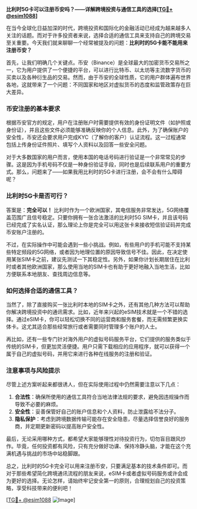 **比利时5G卡可以注册币安吗？——详解跨境投资与通信工具的选择[[TG💪+ @esim1088](https://t.me/s/esim1088)]**

在当今全球化日益加深的时代，跨境投资和国际化的金融活动已经成为越来越多人关注的话题。而对于许多投资者来说，选择合适的通信工具来支持自己的跨境交易至关重要。今天我们就来聊聊一个经常被提及的问题：**比利时的5G卡能不能用来注册币安？**

首先，让我们明确几个关键点。币安（Binance）是全球最大的加密货币交易所之一，它为用户提供了一个便捷的平台，可以进行比特币、以太坊等主流数字货币的买卖以及各种衍生品的交易。然而，由于币安的全球性质，它的用户群体遍布世界各地，这就带来了一个问题：不同国家和地区对虚拟货币的态度和监管政策存在巨大差异。

### 币安注册的基本要求

根据币安官方的规定，用户在注册账户时需要提供有效的身份证明文件（如护照或身份证），并且这些文件必须能够准确反映你的个人信息。此外，为了确保账户的安全性，币安还会要求用户完成KYC（了解你的客户）认证流程。这一过程通常包括上传身份证件照片、填写个人资料以及回答一些安全问题。

对于大多数国家的用户而言，使用本国的电话号码进行验证是一个非常常见的步骤。这是因为手机号码不仅是一种身份验证手段，同时也是后续联系用户的重要方式。那么，问题来了——如果我用比利时的5G卡进行注册，会不会有什么障碍呢？

### 比利时5G卡是否可行？

答案是：**完全可以！** 比利时作为一个欧洲国家，其电信服务非常发达，5G网络覆盖范围广且信号稳定。只要你拥有一张合法激活的比利时5G SIM卡，并且该号码已经完成了实名认证，那么理论上你是完全可以用这张卡来接收短信验证码并完成币安账户注册的。

不过，在实际操作中可能会遇到一些小挑战。例如，有些用户的手机可能不支持某些特定频段的5G网络，或者因为地理位置的原因导致信号不佳。因此，在决定使用某张SIM卡之前，建议先测试一下其稳定性。另外，如果你计划长期居住在比利时或者其他欧洲国家，那么使用当地的SIM卡也有助于更好地融入当地生活，比如方便联系本地朋友、查找周边信息等。

### 如何选择合适的通信工具？

当然了，除了直接购买一张比利时本地的SIM卡之外，还有其他几种方法可以帮助你解决跨境投资中的通讯需求。比如，近年来兴起的eSIM技术就是一个不错的选择。通过eSIM卡，你可以轻松切换不同的运营商和服务套餐，而无需频繁更换实体卡。这尤其适合那些经常旅行或者需要同时管理多个账户的人士。

再比如，还有一些专门针对海外用户的虚拟号码服务平台，它们提供的服务类似于传统的SIM卡，但更加灵活便捷。用户只需下载相应的应用程序，就可以获得一个属于自己的虚拟号码，并用它来进行各种在线服务的注册和验证。

### 注意事项与风险提示

尽管上述方案听起来都很诱人，但在实际使用过程中仍然需要注意以下几点：

1. **合法性**：确保所使用的通信工具符合当地法律法规的要求，避免因违规操作而导致不必要的麻烦。
2. **安全性**：妥善保管好自己的账户信息和个人资料，防止泄露给不法分子。
3. **隐私保护**：考虑到跨境数据传输可能存在安全隐患，尽量选择信誉良好的服务商，并定期更新密码以提高账户安全性。

最后，无论采用哪种方式，都希望大家能够理性对待投资行为，切勿盲目跟风炒作。毕竟，任何投资都有风险，只有充分做好功课、保持冷静头脑，才能在这个充满机遇与挑战的市场中站稳脚跟。

总之，比利时的5G卡完全可以用来注册币安，只要满足基本的技术条件即可。而对于那些希望简化跨境通讯流程的朋友来说，eSIM卡或者虚拟号码服务或许会成为更好的选择。无论怎样，请始终牢记安全第一的原则，合理规划自己的投资策略，享受科技带来的便利吧！

[[TG💪+ @esim1088](https://t.me/s/esim1088) ![Image](https://i.postimg.cc/4NQfJmqS/Snipaste-2025-05-13-00-14-12.png)]